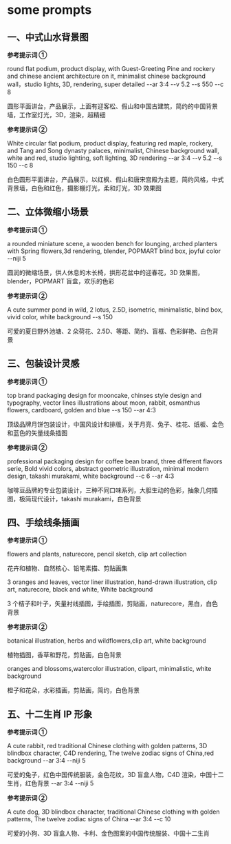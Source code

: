# some prompts
## 一、中式山水背景图
**参考提示词 ①**

round flat podium, product display, with Guest-Greeting Pine and rockery and chinese ancient architecture on it, minimalist chinese background wall，studio lights, 3D, rendering, super detailed --ar 3:4 --v 5.2 --s 550 --c 8

圆形平面讲台，产品展示，上面有迎客松、假山和中国古建筑，简约的中国背景墙，工作室灯光，3D，渲染，超精细

**参考提示词 ②**

White circular flat podium, product display, featuring red maple, rockery, and Tang and Song dynasty palaces, minimalist, Chinese background wall, white and red, studio lighting, soft lighting, 3D rendering --ar 3:4 --v 5.2 --s 150 --c 8

白色圆形平面讲台，产品展示，以红枫、假山和唐宋宫殿为主题，简约风格，中式背景墙，白色和红色，摄影棚灯光，柔和灯光，3D 效果图



## 二、立体微缩小场景
**参考提示词 ①**

a rounded miniature scene, a wooden bench for lounging, arched planters with Spring flowers,3d rendering, blender, POPMART blind box, joyful color --niji 5

圆润的微缩场景，供人休息的木长椅，拱形花盆中的迎春花，3D 效果图，blender，POPMART 盲盒，欢乐的色彩


**参考提示词 ②**

A cute summer pond in wild, 2 lotus, 2.5D, isometric, minimalistic, blind box, vivid color, white background --s 150

可爱的夏日野外池塘、2 朵荷花、2.5D、等距、简约、盲框、色彩鲜艳、白色背景


## 三、包装设计灵感
**参考提示词 ①**

top brand packaging design for mooncake, chinses style design and typography, vector lines illustrations about moon, rabbit, osmanthus flowers, cardboard, golden and blue --s 150 --ar 4:3

顶级品牌月饼包装设计，中国风设计和排版，关于月亮、兔子、桂花、纸板、金色和蓝色的矢量线条插图


**参考提示词 ②**

professional packaging design for coffee bean brand, three different flavors serie, Bold vivid colors, abstract geometric illustration, minimal modern design, takashi murakami, white background --c 6 --ar 4:3

咖啡豆品牌的专业包装设计，三种不同口味系列，大胆生动的色彩，抽象几何插图，极简现代设计，takashi murakami，白色背景


## 四、手绘线条插画
**参考提示词 ①**

flowers and plants, naturecore, pencil sketch, clip art collection

花卉和植物、自然核心、铅笔素描、剪贴画集

3 oranges and leaves, vector liner illustration, hand-drawn illustration, clip art, naturecore, black and white, White background

3 个桔子和叶子，矢量衬线插图，手绘插图，剪贴画，naturecore，黑白，白色背景


**参考提示词 ②**

botanical illustration, herbs and wildflowers,clip art, white background

植物插图，香草和野花，剪贴画，白色背景

oranges and blossoms,watercolor illustration, clipart, minimalistic, white background

橙子和花朵，水彩插画，剪贴画，简约，白色背景


## 五、十二生肖 IP 形象
**参考提示词 ①**

A cute rabbit, red traditional Chinese clothing with golden patterns, 3D blindbox character, C4D rendering, The twelve zodiac signs of China,red background --ar 3:4 --niji 5

可爱的兔子，红色中国传统服装，金色花纹，3D 盲盒人物，C4D 渲染，中国十二生肖，红色背景 --ar 3:4 --niji 5


**参考提示词 ②**

A cute dog, 3D blindbox character, traditional Chinese clothing with golden patterns, The twelve zodiac signs of China --ar 3:4 --c 10

可爱的小狗、3D 盲盒人物、卡利、金色图案的中国传统服装、中国十二生肖